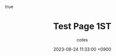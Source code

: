 ---
title: Test Page 1ST
author: cotes
date: 2023-08-24 11:33:00 +0900
categories: [Gitblog]
tags: [Gitblog]
pin: true
math: true
mermaid: true

---